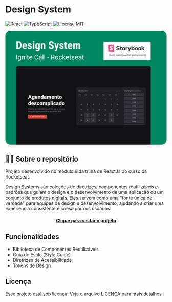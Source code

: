 # Design System

![React](https://img.shields.io/badge/React-18.2.0-61DAFB?logo=react&logoColor=white&style=flat)
![TypeScript](https://img.shields.io/badge/TypeScript-4.9.5-3178C6?logo=typescript&logoColor=white&style=flat)
![License MIT](https://img.shields.io/badge/License-MIT-blue?style=flat)

![App Screenshot](https://github.com/SamuelAuron/assets/blob/main/05-design-system/Capa.png?raw=true)

## 👨‍💻 Sobre o repositório

Projeto desenvolvido no modulo 6 da trilha de ReactJs do curso da Rocketseat.

Design Systems são coleções de diretrizes, componentes reutilizáveis e padrões que guiam o design e o desenvolvimento de uma aplicação ou um conjunto de produtos digitais. Eles servem como uma "fonte única de verdade" para equipes de design e desenvolvimento, ajudando a criar uma experiência consistente e coesa para os usuários.

<h4 align="center"><a href="https://samuelauron.github.io/05-design-system/?path=/story/home--page">Clique para visitar o projeto</a></h4>


## Funcionalidades

- Biblioteca de Componentes Reutilizáveis
- Guia de Estilo (Style Guide)
- Diretrizes de Acessibilidade
- Tokens de Design

## Licença

Esse projeto está sob licença. Veja o arquivo [LICENÇA](https://github.com/SamuelAuron/05-design-system/blob/main/LICENSE) para mais detalhes.
